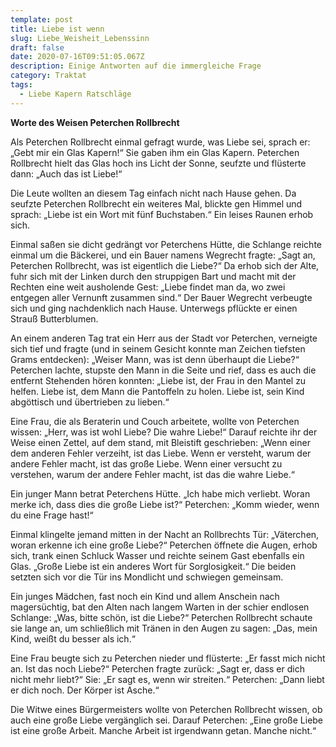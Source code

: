```yaml
---
template: post
title: Liebe ist wenn
slug: Liebe_Weisheit_Lebenssinn
draft: false
date: 2020-07-16T09:51:05.067Z
description: Einige Antworten auf die immergleiche Frage
category: Traktat
tags:
  - Liebe Kapern Ratschläge
---
```

**Worte des Weisen Peterchen Rollbrecht**



Als Peterchen Rollbrecht einmal gefragt wurde, was Liebe sei, sprach er: „Gebt mir ein Glas Kapern!“ Sie gaben ihm ein Glas Kapern. Peterchen Rollbrecht hielt das Glas hoch ins Licht der Sonne, seufzte und flüsterte dann: „Auch das ist Liebe!“



Die Leute wollten an diesem Tag einfach nicht nach Hause gehen. Da seufzte Peterchen Rollbrecht ein weiteres Mal, blickte gen Himmel und sprach: „Liebe ist ein Wort mit fünf Buchstaben.“ Ein leises Raunen erhob sich.



Einmal saßen sie dicht gedrängt vor Peterchens Hütte, die Schlange reichte einmal um die Bäckerei, und ein Bauer namens Wegrecht fragte: „Sagt an, Peterchen Rollbrecht, was ist eigentlich die Liebe?“ Da erhob sich der Alte, fuhr sich mit der Linken durch den struppigen Bart und macht mit der Rechten eine weit ausholende Gest: „Liebe findet man da, wo zwei entgegen aller Vernunft zusammen sind.“ Der Bauer Wegrecht verbeugte sich und ging nachdenklich nach Hause. Unterwegs pflückte er einen Strauß Butterblumen.



An einem anderen Tag trat ein Herr aus der Stadt vor Peterchen, verneigte sich tief und fragte (und in seinem Gesicht konnte man Zeichen tiefsten Grams entdecken): „Weiser Mann, was ist denn überhaupt die Liebe?“ Peterchen lachte, stupste den Mann in die Seite und rief, dass es auch die entfernt Stehenden hören konnten: „Liebe ist, der Frau in den Mantel zu helfen. Liebe ist, dem Mann die Pantoffeln zu holen. Liebe ist, sein Kind abgöttisch und übertrieben zu lieben.“



Eine Frau, die als Beraterin und Couch arbeitete, wollte von Peterchen wissen: „Herr, was ist wohl Liebe? Die wahre Liebe!“ Darauf reichte ihr der Weise einen Zettel, auf dem stand, mit Bleistift geschrieben: „Wenn einer dem anderen Fehler verzeiht, ist das Liebe. Wenn er versteht, warum der andere Fehler macht, ist das große Liebe. Wenn einer versucht zu verstehen, warum der andere Fehler macht, ist das die wahre Liebe.“



Ein junger Mann betrat Peterchens Hütte. „Ich habe mich verliebt. Woran merke ich, dass dies die große Liebe ist?“ Peterchen: „Komm wieder, wenn du eine Frage hast!“



Einmal klingelte jemand mitten in der Nacht an Rollbrechts Tür: „Väterchen, woran erkenne ich eine große Liebe?“ Peterchen öffnete die Augen, erhob sich, trank einen Schluck Wasser und reichte seinem Gast ebenfalls ein Glas. „Große Liebe ist ein anderes Wort für Sorglosigkeit.“ Die beiden setzten sich vor die Tür ins Mondlicht und schwiegen gemeinsam.



Ein junges Mädchen, fast noch ein Kind und allem Anschein nach magersüchtig, bat den Alten nach langem Warten in der schier endlosen Schlange: „Was, bitte schön, ist die Liebe?“ Peterchen Rollbrecht schaute sie lange an, um schließlich mit Tränen in den Augen zu sagen: „Das, mein Kind, weißt du besser als ich.“



Eine Frau beugte sich zu Peterchen nieder und flüsterte: „Er fasst mich nicht an. Ist das noch Liebe?“ Peterchen fragte zurück: „Sagt er, dass er dich nicht mehr liebt?“ Sie: „Er sagt es, wenn wir streiten.“ Peterchen: „Dann liebt er dich noch. Der Körper ist Asche.“



Die Witwe eines Bürgermeisters wollte von Peterchen Rollbrecht wissen, ob auch eine große Liebe vergänglich sei. Darauf Peterchen: „Eine große Liebe ist eine große Arbeit. Manche Arbeit ist irgendwann getan. Manche nicht.“